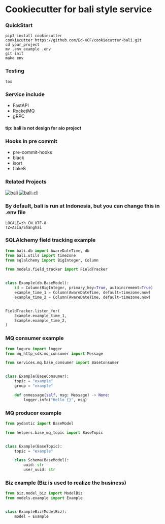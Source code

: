 # Cookiecutter for bali style service

### QuickStart
```shell
pip3 install cookiecutter
cookiecutter https://github.com/Ed-XCF/cookiecutter-bali.git
cd your_project
mv .env_example .env
git init
make env
```

### Testing
```shell
tox
```

### Service include
* FastAPI
* RocketMQ
* gRPC

#### tip: bali is not design for aio project

### Hooks in pre commit
* pre-commit-hooks
* black
* isort
* flake8

### Related Projects
[![bali](https://github-readme-stats.vercel.app/api/pin/?username=JoshYuJump&repo=bali)](https://github.com/JoshYuJump/bali)
[![bali-cli](https://github-readme-stats.vercel.app/api/pin/?username=JoshYuJump&repo=bali-cli)](https://github.com/JoshYuJump/bali-cli)

### By default, bali is run at Indonesia, but you can change this in .env file
```dotenv
LOCALE=zh_CN.UTF-8
TZ=Asia/Shanghai
```

### SQLAlchemy field tracking example
```python
from bali.db import AwareDateTime, db
from bali.utils import timezone
from sqlalchemy import BigInteger, Column

from models.field_tracker import FieldTracker


class Example(db.BaseModel):
    id = Column(BigInteger, primary_key=True, autoincrement=True)
    example_time_1 = Column(AwareDateTime, default=timezone.now)
    example_time_2 = Column(AwareDateTime, default=timezone.now)


FieldTracker.listen_for(
    Example.example_time_1,
    Example.example_time_2,
)
```

### MQ consumer example
```python
from loguru import logger
from mq_http_sdk.mq_consumer import Message

from services.mq.base_consumer import BaseConsumer


class Example(BaseConsumer):
    topic = "example"
    group = "example"

    def onmessage(self, msg: Message) -> None:
        logger.info("Hello {}", msg)
```

### MQ producer example
```python
from pydantic import BaseModel

from helpers.base_mq_topic import BaseTopic


class Example(BaseTopic):
    topic = "example"

    class Schema(BaseModel):
        uuid: str
        user_uuid: str
```

### Biz example (Biz is used to realize the business)
```python
from biz.model_biz import ModelBiz
from models.example import Example


class ExampleBiz(ModelBiz):
    model = Example
```
